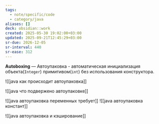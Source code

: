 ```yaml
---
tags:
  - note/specific/code
  - category/java
aliases: []
deck: obsidian::work
created: 2025-05-30 19:02:00+03:00
updated: 2025-09-21T12:45:29+03:00
sr-due: 2026-12-05
sr-interval: 440
sr-ease: 312
---
```


**Autoboxing**
—
Автоупаковка - автоматическая инициализация объекта(`Integer`) примитивом(`int`) без использования конструктора.

![[java как происходит автоупаковка]]

![[java что подвержено автоупаковке]]

![[java автоупаковка переменных требует]]
![[java автоупаковка констант]]

![[java автоупаковка и кэширование]]
